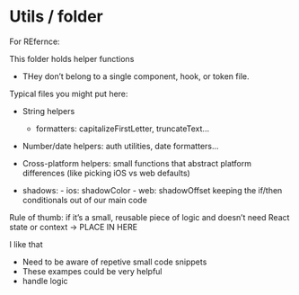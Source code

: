 # Utils / folder

For REfernce:

This folder holds helper functions

- THey don’t belong to a single component, hook, or token file.

Typical files you might put here:

- String helpers
  - formatters: capitalizeFirstLetter, truncateText...
- Number/date helpers: auth utilities, date formatters...

- Cross-platform helpers: small functions that abstract platform differences (like picking iOS vs web defaults)

- shadows: - ios: shadowColor - web: shadowOffset
  keeping the if/then conditionals out of our main code

Rule of thumb: if it’s a small, reusable piece of logic and doesn’t need React state or context -> PLACE IN HERE

I like that

- Need to be aware of repetive small code snippets
- These exampes could be very helpful
- handle logic
